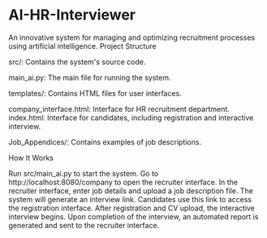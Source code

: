 # AI-HR-Interviewer

An innovative system for managing and optimizing recruitment processes using artificial intelligence.
Project Structure

src/: Contains the system's source code.

main_ai.py: The main file for running the system.


templates/: Contains HTML files for user interfaces.

company_interface.html: Interface for HR recruitment department.
index.html: Interface for candidates, including registration and interactive interview.


Job_Appendices/: Contains examples of job descriptions.

How It Works

Run src/main_ai.py to start the system.
Go to http://localhost:8080/company to open the recruiter interface.
In the recruiter interface, enter job details and upload a job description file.
The system will generate an interview link.
Candidates use this link to access the registration interface.
After registration and CV upload, the interactive interview begins.
Upon completion of the interview, an automated report is generated and sent to the recruiter interface.
